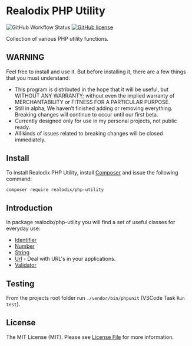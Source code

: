 <h1>Realodix PHP Utility</h1>

![GitHub Workflow Status](https://img.shields.io/github/workflow/status/realodix/php-utility/tests)
[![GitHub license](https://img.shields.io/github/license/realodix/php-utility)](https://github.com/realodix/php-utility/blob/master/LICENSE)

Collection of various PHP utility functions.


## WARNING
Feel free to install and use it. But before installing it, there are a few things that you must understand:

- This program is distributed in the hope that it will be useful, but WITHOUT ANY WARRANTY; without even the implied warranty of MERCHANTABILITY or FITNESS FOR A PARTICULAR PURPOSE.
- Still in alpha, We haven’t finished adding or removing everything. Breaking changes will continue to occur until our first beta.
- Currently designed only for use in my personal projects, not public ready.
- All kinds of issues related to breaking changes will be closed immediately.


## Install
To install Realodix PHP Utility, install [Composer](https://getcomposer.org/) and issue the following command:

```sh
composer require realodix/php-utility
```


## Introduction
In package realodix/php-utility you will find a set of useful classes for everyday use:

- [Identifier](/docs/Identifier.md)
- [Number](/docs/Number.md)
- [String](/docs/Str.md)
- [Url](/docs/Url.md) - Deal with URL's in your applications.
- [Validator](/docs/Validator.md)


## Testing
From the projects root folder run `./vendor/bin/phpunit` (VSCode Task `Run test`).


## License
The MIT License (MIT). Please see [License File](/LICENSE) for more information.
